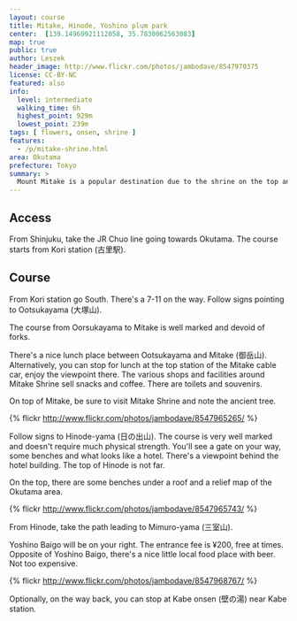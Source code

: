 ```yaml
---
layout: course
title: Mitake, Hinode, Yoshino plum park
center:  [139.14969921112058, 35.7830062563083]
map: true
public: true
author: Leszek
header_image: http://www.flickr.com/photos/jambodave/8547970375
license: CC-BY-NC
featured: also
info:
  level: intermediate
  walking_time: 6h
  highest_point: 929m
  lowest_point: 239m
tags: [ flowers, onsen, shrine ]
features:
  - /p/mitake-shrine.html
area: Okutama
prefecture: Tokyo
summary: >
  Mount Mitake is a popular destination due to the shrine on the top and Hinode offers a 360 degree view of the Okutama area.  While the course itself isn't hard, it takes 6 hours so it's recommended for beginners, provided they can keep a good pace. During the plum blossom season, around February and March, the Yoshino plum park is particularly picturesque.
---
```


## Access ##

From Shinjuku, take the JR Chuo line going towards Okutama. The course starts from Kori station (古里駅).

## Course ##

From Kori station go South. There's a 7-11 on the way. Follow signs pointing to Ootsukayama (大塚山). 

The course from Oorsukayama to Mitake is well marked and devoid of forks.

There's a nice lunch place between Ootsukayama and Mitake (御岳山). Alternatively, you can stop for lunch at the top station of the Mitake cable car, enjoy the viewpoint there. The various shops and facilities around Mitake Shrine sell snacks and coffee. There are toilets and souvenirs.

On top of Mitake, be sure to visit Mitake Shrine and note the ancient tree.

{% flickr http://www.flickr.com/photos/jambodave/8547965265/ %}

Follow signs to Hinode-yama (日の出山). The course is very well marked and doesn't require much physical strength. You'll see a gate on your way, some benches and what looks like a hotel. There's a viewpoint behind the hotel building. The top of Hinode is not far.

On the top, there are some benches under a roof and a relief map of the Okutama area.

{% flickr http://www.flickr.com/photos/jambodave/8547965743/ %}

From Hinode, take the path leading to Mimuro-yama (三室山).

Yoshino Baigo will be on your right. The entrance fee is ¥200, free at times. Opposite of Yoshino Baigo, there's a nice little local food place with beer. Not too expensive.

{% flickr http://www.flickr.com/photos/jambodave/8547968767/ %}

Optionally, on the way back, you can stop at Kabe onsen (壁の湯) near Kabe station.


